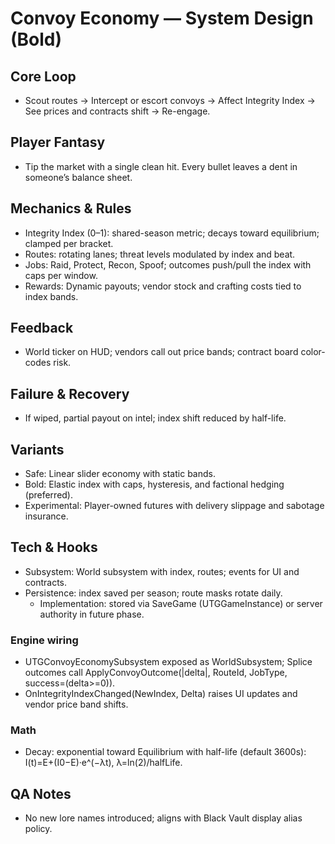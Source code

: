 # Convoy Economy — System Design (Bold)

## Core Loop

- Scout routes → Intercept or escort convoys → Affect Integrity Index → See prices and contracts shift → Re-engage.

## Player Fantasy

- Tip the market with a single clean hit. Every bullet leaves a dent in someone’s balance sheet.

## Mechanics & Rules

- Integrity Index (0–1): shared-season metric; decays toward equilibrium; clamped per bracket.
- Routes: rotating lanes; threat levels modulated by index and beat.
- Jobs: Raid, Protect, Recon, Spoof; outcomes push/pull the index with caps per window.
- Rewards: Dynamic payouts; vendor stock and crafting costs tied to index bands.

## Feedback

- World ticker on HUD; vendors call out price bands; contract board color-codes risk.

## Failure & Recovery

- If wiped, partial payout on intel; index shift reduced by half-life.

## Variants

- Safe: Linear slider economy with static bands.
- Bold: Elastic index with caps, hysteresis, and factional hedging (preferred).
- Experimental: Player-owned futures with delivery slippage and sabotage insurance.

## Tech & Hooks

- Subsystem: World subsystem with index, routes; events for UI and contracts.
- Persistence: index saved per season; route masks rotate daily.
	- Implementation: stored via SaveGame (UTGGameInstance) or server authority in future phase.

### Engine wiring

- UTGConvoyEconomySubsystem exposed as WorldSubsystem; Splice outcomes call ApplyConvoyOutcome(|delta|, RouteId, JobType, success=(delta>=0)).
- OnIntegrityIndexChanged(NewIndex, Delta) raises UI updates and vendor price band shifts.

### Math

- Decay: exponential toward Equilibrium with half-life (default 3600s): I(t)=E+(I0−E)·e^(−λt), λ=ln(2)/halfLife.

## QA Notes

- No new lore names introduced; aligns with Black Vault display alias policy.

